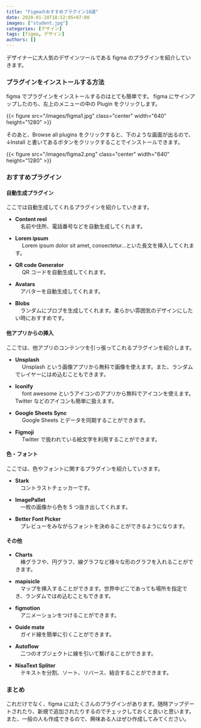 ```yaml
---
title: "Figmaのおすすめプラグイン18選"
date: 2020-01-28T18:52:05+07:00
images: ["student.jpg"]
categories: [デザイン]
tags: [figma, デザイン]
authors: []
---
```


デザイナーに大人気のデザインツールである figma のプラグインを紹介していきます。

<!--more-->

### プラグインをインストールする方法

figma でプラグインをインストールするのはとても簡単です。
figma にサインアップしたのち、左上のメニューの中の Plugin をクリックします。

{{< figure src="/images/figma1.jpg" class="center" width="640" height="1280" >}}

そのあと、Browse all plugins をクリックすると、下のような画面が出るので、↓Install と書いてあるボタンをクリックすることでインストールできます。

{{< figure src="/images/figma2.png" class="center" width="640" height="1280" >}}

### おすすめプラグイン

#### 自動生成プラグイン

ここでは自動生成してくれるプラグインを紹介していきます。

- **Content reel**  
  　名前や住所、電話番号などを自動生成してくれます。

- **Lorem ipsum**  
  　 Lorem ipsum dolor sit amet, consectetur...といた長文を挿入してくれます。

- **QR code Generator**  
  　 QR コードを自動生成してくれます。

- **Avatars**  
  　アバターを自動生成してくれます。

- **Blobs**  
  　ランダムにブロブを生成してくれます。柔らかい雰囲気のデザインにしたい時におすすめです。

#### 他アプリからの挿入

ここでは、他アプリのコンテンツを引っ張ってこれるプラグインを紹介します。

- **Unsplash**  
  　 Unsplash という画像アプリから無料で画像を使えます。また、ランダムでレイヤーにはめ込むこともできます。

- **Iconify**  
  　 font awesome というアイコンのアプリから無料でアイコンを使えます。Twitter などのアイコンも簡単に扱えます。

- **Google Sheets Sync**  
  　 Google Sheets とデータを同期することができます。

- **Figmoji**  
  　 Twitter で扱われている絵文字を利用することができます。

#### 色・フォント

ここでは、色やフォントに関するプラグインを紹介していきます。

- **Stark**  
  　コントラストチェッカーです。

- **ImagePallet**  
  　一枚の画像から色を 5 つ抜き出してくれます。

- **Better Font Picker**  
  　プレビューをみながらフォントを決めることができるようになります。

#### その他

- **Charts**  
  　棒グラフや、円グラフ、線グラフなど様々な形のグラフを入れることができます。

- **mapisicle**  
  　マップを挿入することができます。世界中どこであっても場所を指定でき、ランダムではめ込むこともできます。

- **figmotion**  
  　アニメーションをつけることができます。

- **Guide mate**  
  　ガイド線を簡単に引くことができます。

- **Autoflow**  
  　二つのオブジェクトに線を引いて繋げることができます。

- **NisaText Spliter**  
  　テキストを分割、ソート、リバース、結合することができます。

### まとめ

これだけでなく、figma にはたくさんのプラグインがあります。随時アップデートされたり、新規で追加されたりするのでチェックしておくと良いと思います。
また、一般の人も作成できるので、興味ある人はぜひ作成してみてください。
